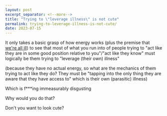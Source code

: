 ```yaml
---
layout: post
excerpt_separator: <!--more-->
title: "Trying to \"leverage illness\" is not cute"
permalink: trying-to-leverage-illness-is-not-cute/
date: 2023-07-15
---
```


It only takes a basic grasp of how energy works 
(plus the premise that [we're all ill](/were-all-ill))
to see that most of what you run into of people trying to
"act like they are in some good position relative to you"/"act
like they know" must logically be them trying to "leverage (their own) illness"

(because they have no actual energy, so what are the mechanics of
them trying to act like they do? They must be "tapping into the only thing they
are aware that they have access to" which is their own (parasitic) illness)

Which is f\*\*\*ing immeasurably disgusting

Why would you do that?

Don't you want to look cute?
